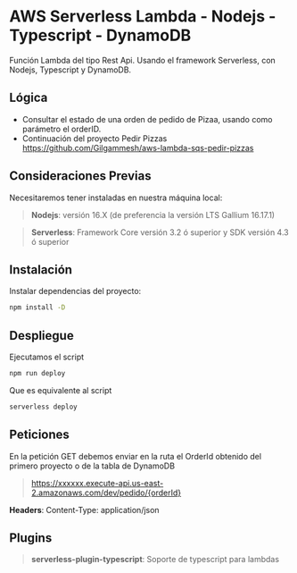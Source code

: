 # AWS Serverless Lambda - Nodejs - Typescript - DynamoDB

Función Lambda del tipo Rest Api. Usando el framework Serverless, con Nodejs, Typescript y DynamoDB.

## Lógica

- Consultar el estado de una orden de pedido de Pizaa, usando como parámetro el orderID.
- Continuación del proyecto Pedir Pizzas <https://github.com/Gilgammesh/aws-lambda-sqs-pedir-pizzas>

## Consideraciones Previas

Necesitaremos tener instaladas en nuestra máquina local:

> **Nodejs**: versión 16.X (de preferencia la versión LTS Gallium 16.17.1)

> **Serverless**: Framework Core versión 3.2 ó superior y SDK versión 4.3 ó superior

## Instalación

Instalar dependencias del proyecto:

```sh
npm install -D
```

## Despliegue

Ejecutamos el script

```sh
npm run deploy
```

Que es equivalente al script

```sh
serverless deploy
```

## Peticiones

En la petición GET debemos enviar en la ruta el OrderId obtenido del primero proyecto o de la tabla de DynamoDB

> <https://xxxxxx.execute-api.us-east-2.amazonaws.com/dev/pedido/{orderId}>  

**Headers**: Content-Type: application/json

## Plugins

> **serverless-plugin-typescript**: Soporte de typescript para lambdas
